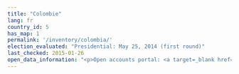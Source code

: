 ```yaml
---
title: "Colombie"
lang: fr
country_id: 5
has_map: 1
permalink: '/inventory/colombia/'
election_evaluated: "Presidential: May 25, 2014 (first round)"
last_checked: 2015-01-26
open_data_information: "<p>Open accounts portal: <a target=_blank href=http://www.cnecuentasclaras.com/>http://www.cnecuentasclaras.com/</a><br>Open government partnership: <a target=_blank href=http://www.opengovpartnership.org/country/colombia>http://www.opengovpartnership.org/country/colombia</a></p>"
---
```

